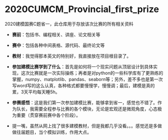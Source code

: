 # 2020CUMCM_Provincial_first_prize
2020建模国赛C题省一，此仓库用于存放该次比赛的所有相关资料

- **赛前**：包括书、编程相关、讲座、论文相关等
- **赛中**：包括各种中间表格、源代码、最终论文等
- **教材**：我觉得那本英文的特别好，我直接放在项目根目录了。
- **参加建模比赛学到了什么**：首先是如何将一个现实问题从顶层设计到具体实现，这次比赛就是一次实际操练；再者是对python的一些科学库有了更熟练的掌握，numpy、matplotlib、pandas、seaborn等；另外，差不多也是第一次写word写的这么认真，各种格式都要慢慢学，慢慢调；最后，建模是真的累，3天平均每天睡5h。
- **参赛感悟**：这是我们第一次参加建模比赛，能够拿到省一，感觉也不错了。作为队长，我需要全程参与比赛的各个模块，无论是宏观还是微观角度，心态极为重要（贯穿赛前赛中各个阶段）。

- 提一嘴，虽然从网上找了很多建模教材，但是我都几乎没看。。。感觉还是多做做往届题目，当个模拟训练，作用大点。
